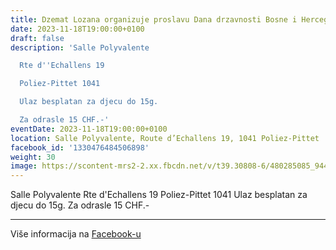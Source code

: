 ```yaml
---
title: Dzemat Lozana organizuje proslavu Dana drzavnosti Bosne i Hercegovine
date: 2023-11-18T19:00:00+0100
draft: false
description: 'Salle Polyvalente

  Rte d''Echallens 19

  Poliez-Pittet 1041

  Ulaz besplatan za djecu do 15g.

  Za odrasle 15 CHF.-'
eventDate: 2023-11-18T19:00:00+0100
location: Salle Polyvalente, Route d’Echallens 19, 1041 Poliez-Pittet
facebook_id: '1330476484506898'
weight: 30
image: https://scontent-mrs2-2.xx.fbcdn.net/v/t39.30808-6/480285085_944333661160567_3277375841641556820_n.jpg?_nc_cat=107&ccb=1-7&_nc_sid=9e60e4&_nc_ohc=fOfCPf0pDm0Q7kNvwHFftXE&_nc_oc=AdnXcyswbc-GVxtEuR3xKmxJ0LlQHZ4Ll5o2gqBrGLwiNdyR8XNGfyrkr8iD6hvZs4c&_nc_zt=23&_nc_ht=scontent-mrs2-2.xx&edm=ABTKTjYEAAAA&_nc_gid=XtQOmqbmpnH7JP-v0_plMQ&oh=00_AfO6WE1zD8UwX1JqWwBg5DmNYXQxHQJJ2RMkcTCIgDIYXg&oe=6851511F
---
```


Salle Polyvalente
Rte d'Echallens 19
Poliez-Pittet 1041
Ulaz besplatan za djecu do 15g.
Za odrasle 15 CHF.-

---

Više informacija na [Facebook-u](https://facebook.com/events/1330476484506898)
